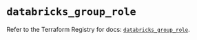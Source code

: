 # `databricks_group_role`

Refer to the Terraform Registry for docs: [`databricks_group_role`](https://registry.terraform.io/providers/databricks/databricks/1.37.0/docs/resources/group_role).
